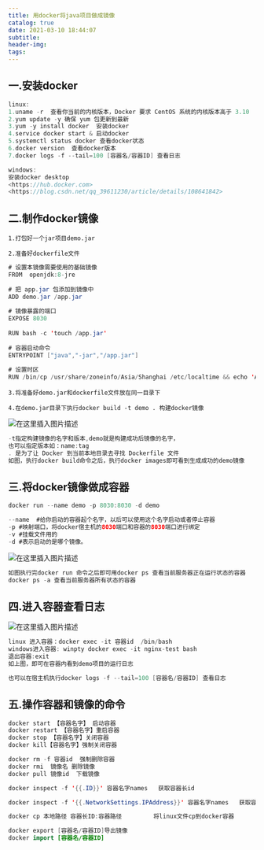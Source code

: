 ```yaml
---
title: 用docker将java项目做成镜像
catalog: true
date: 2021-03-10 18:44:07
subtitle:
header-img:
tags:
---
```

## 一.安装docker
```java
linux:
1.uname -r  查看你当前的内核版本，Docker 要求 CentOS 系统的内核版本高于 3.10
2.yum update -y 确保 yum 包更新到最新
3.yum -y install docker  安装docker
4.service docker start & 启动docker
5.systemctl status docker 查看docker状态
6.docker version  查看docker版本
7.docker logs -f --tail=100 [容器名/容器ID] 查看日志
```
```java
windows:
安装docker desktop
<https://hub.docker.com>
<https://blog.csdn.net/qq_39611230/article/details/108641842>

```
## 二.制作docker镜像
`1.打包好一个jar项目demo.jar`

`2.准备好dockerfile文件`
```java
# 设置本镜像需要使用的基础镜像
FROM  openjdk:8-jre 
  
# 把 app.jar 包添加到镜像中
ADD demo.jar /app.jar
 
# 镜像暴露的端口
EXPOSE 8030
 
RUN bash -c 'touch /app.jar'
  
# 容器启动命令
ENTRYPOINT ["java","-jar","/app.jar"]
 
# 设置时区
RUN /bin/cp /usr/share/zoneinfo/Asia/Shanghai /etc/localtime && echo 'Asia/Shanghai' >/etc/timezone

```

`3.将准备好demo.jar和dockerfile文件放在同一目录下`

`4.在demo.jar目录下执行docker build -t demo . 构建docker镜像`

![在这里插入图片描述](/blog/img/docker/1.jpg)

```java
-t指定构建镜像的名字和版本,demo就是构建成功后镜像的名字，
也可以指定版本如：name:tag
. 是为了让 Docker 到当前本地目录去寻找 Dockerfile 文件
如图，执行docker build命令之后，执行docker images即可看到生成成功的demo镜像

```
## 三.将docker镜像做成容器
```java
docker run --name demo -p 8030:8030 -d demo

--name  #给你启动的容器起个名字，以后可以使用这个名字启动或者停止容器
-p #映射端口，将docker宿主机的8030端口和容器的8030端口进行绑定
-v #挂载文件用的
-d #表示启动的是哪个镜像。

```
![在这里插入图片描述](/blog/img/docker/2.jpg)
```java
如图执行完docker run 命令之后即可用docker ps 查看当前服务器正在运行状态的容器
docker ps -a 查看当前服务器所有状态的容器
```

## 四.进入容器查看日志
![在这里插入图片描述](/blog/img/docker/3.jpg)
```java
linux 进入容器：docker exec -it 容器id  /bin/bash
windows进入容器: winpty docker exec -it nginx-test bash
退出容器:exit 
如上图，即可在容器内看到demo项目的运行日志

也可以在宿主机执行docker logs -f --tail=100 [容器名/容器ID] 查看日志

```

## 五.操作容器和镜像的命令
```java
docker start 【容器名字】 启动容器
docker restart 【容器名字】重启容器
docker stop 【容器名字】关闭容器
docker kill【容器名字】强制关闭容器

docker rm -f 容器id  强制删除容器
docker rmi  镜像名 删除镜像
docker pull 镜像id  下载镜像

docker inspect -f '{{.ID}}' 容器名字names   获取容器长id

docker inspect -f '{{.NetworkSettings.IPAddress}}' 容器名字names   获取容器长ip

docker cp 本地路径 容器长ID:容器路径         将linux文件cp到docker容器

docker export [容器名/容器ID]导出镜像
docker import [容器名/容器ID]

```


